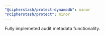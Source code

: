 ```yaml
---
"@cipherstash/protect-dynamodb": minor
"@cipherstash/protect": minor
---
```


Fully implemeted audit metadata functionality.
